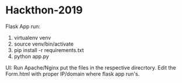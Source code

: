 # Hackthon-2019

Flask App run:
1) virtualenv venv
2) source venv/bin/activate
3) pip install -r requirements.txt
4) python app.py

UI:
Run Apache/Nginx
put the files in the respective direcrtory.
Edit the Form.html with proper IP/domain where flask app run's.
